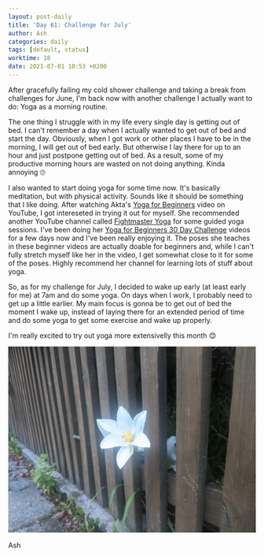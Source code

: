 ```yaml
---
layout: post-daily
title: 'Day 61: Challenge for July'
author: Ash
categories: daily
tags: [default, status]
worktime: 18
date: 2021-07-01 10:53 +0200
---
```

After gracefully failing my cold shower challenge and taking a break from challenges for June, I'm back now with another challenge I actually want to do: Yoga as a morning routine.

The one thing I struggle with in my life every single day is getting out of bed. I can't remember a day when I actually wanted to get out of bed and start the day. Obviously, when I got work or other places I have to be in the morning, I will get out of bed early. But otherwise I lay there for up to an hour and just postpone getting out of bed. As a result, some of my productive morning hours are wasted on not doing anything. Kinda annoying 🙄

I also wanted to start doing yoga for some time now. It's basically meditation, but with physical activity. Sounds like it should be something that I like doing. After watching Akta's [Yoga for Beginners](https://www.youtube.com/watch?v=yWw9MuQ7Wa0) video on YouTube, I got intereseted in trying it out for myself. She recommended another YouTube channel called [Fightmaster Yoga](https://www.youtube.com/user/lesleyfightmaster) for some guided yoga sessions. I've been doing her [Yoga for Beginners 30 Day Challenge](https://www.youtube.com/playlist?list=PLEs9dX8UXFZqbJf-Cbm3zYDVkS53PlThW) videos for a few days now and I've been really enjoying it. The poses she teaches in these beginner videos are actually doable for beginners and, while I can't fully stretch myself like her in the video, I get somewhat close to it for some of the poses. Highly recommend her channel for learning lots of stuff about yoga.

So, as for my challenge for July, I decided to wake up early (at least early for me) at 7am and do some yoga. On days when I work, I probably need to get up a little earlier. My main focus is gonna be to get out of bed the moment I wake up, instead of laying there for an extended period of time and do some yoga to get some exercise and wake up properly.

I'm really excited to try out yoga more extensivelly this month 😊

![flower](/assets/res/daily/day-61-flower.jpg)

Ash
